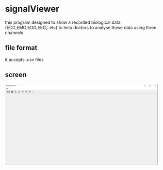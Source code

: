 # signalViewer
this program designed to show a recorded biological data (ECG,EMG,EOG,EEG,..etc) to help doctors to analyse these data
using three channels
## file format
it accepts .csv files 
## screen 
![application screen](img.png)
